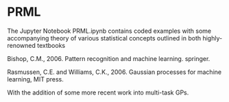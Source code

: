 # PRML
The Jupyter Notebook PRML.ipynb contains coded examples with some accompanying theory of various statistical concepts outlined in both highly-renowned textbooks

Bishop, C.M., 2006. Pattern recognition and machine learning. springer.

Rasmussen, C.E. and Williams, C.K., 2006. Gaussian processes for machine learning, MIT press.

With the addition of some more recent work into multi-task GPs.
